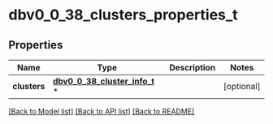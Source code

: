 # dbv0_0_38_clusters_properties_t

## Properties
Name | Type | Description | Notes
------------ | ------------- | ------------- | -------------
**clusters** | [**dbv0_0_38_cluster_info_t**](dbv0_0_38_cluster_info.md) \* |  | [optional] 

[[Back to Model list]](../README.md#documentation-for-models) [[Back to API list]](../README.md#documentation-for-api-endpoints) [[Back to README]](../README.md)


